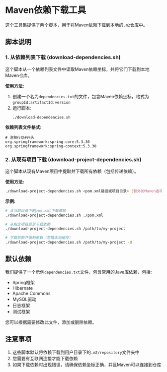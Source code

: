 # Maven依赖下载工具

这个工具集提供了两个脚本，用于将Maven依赖下载到本地的`.m2`仓库中。

## 脚本说明

### 1. 从依赖列表下载 (download-dependencies.sh)

这个脚本从一个依赖列表文件中读取Maven依赖坐标，并将它们下载到本地Maven仓库。

**使用方法:**

1. 创建一个名为`dependencies.txt`的文件，包含Maven依赖坐标，格式为`groupId:artifactId:version`
2. 运行脚本:
   ```
   ./download-dependencies.sh
   ```

**依赖列表文件格式:**
```
# 注释行以#开头
org.springframework:spring-core:5.3.30
org.springframework:spring-context:5.3.30
```

### 2. 从现有项目下载 (download-project-dependencies.sh)

这个脚本从现有Maven项目中提取并下载所有依赖（包括传递依赖）。

**使用方法:**

```bash
./download-project-dependencies.sh <pom.xml路径或项目目录> [额外的Maven选项]
```

**示例:**
```bash
# 从当前目录下的pom.xml下载依赖
./download-project-dependencies.sh ./pom.xml

# 从指定项目目录下载依赖
./download-project-dependencies.sh /path/to/my-project

# 下载依赖并强制更新（忽略本地缓存）
./download-project-dependencies.sh /path/to/my-project -U
```

## 默认依赖

我们提供了一个示例`dependencies.txt`文件，包含常用的Java库依赖，包括:

- Spring框架
- Hibernate
- Apache Commons
- MySQL驱动
- 日志框架
- 测试框架

您可以根据需要修改此文件，添加或删除依赖。

## 注意事项

1. 这些脚本默认将依赖下载到用户目录下的`.m2/repository`文件夹中
2. 您需要有互联网连接才能下载依赖
3. 如果下载依赖时出现错误，请确保依赖坐标正确，并且Maven可以连接到仓库